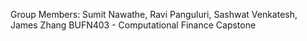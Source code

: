 Group Members: Sumit Nawathe, Ravi Panguluri, Sashwat Venkatesh, James Zhang
BUFN403 - Computational Finance Capstone
